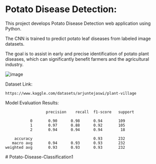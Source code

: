 # Potato Disease Detection:

This project develops Potato Disease Detection web application using Python.

The CNN is trained to predict potato leaf diseases from labeled image datasets.

The goal is to assist in early and precise identification of potato plant diseases, which can significantly benefit farmers and the agricultural industry.

![image](https://github.com/vaiibs/Potato-Disease-Classification/assets/97294116/105798d9-d8a6-47b5-9f3a-55a114000f0f)

Dataset Link:

    https://www.kaggle.com/datasets/arjuntejaswi/plant-village

Model Evaluation Results:

                      precision    recall  f1-score   support
    
               0       0.90      0.98      0.94       109
               1       0.97      0.88      0.92       105
               2       0.94      0.94      0.94        18
    
        accuracy                           0.93       232
       macro avg       0.94      0.93      0.93       232
    weighted avg       0.93      0.93      0.93       232
#   P o t a t o - D i s e a s e - C l a s s i f i c a t i o n 1  
 